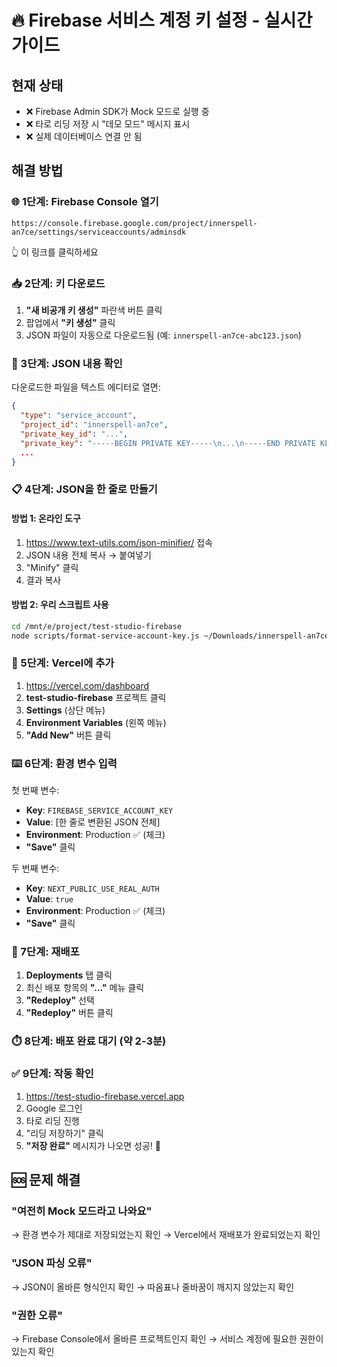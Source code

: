 # 🔥 Firebase 서비스 계정 키 설정 - 실시간 가이드

## 현재 상태
- ❌ Firebase Admin SDK가 Mock 모드로 실행 중
- ❌ 타로 리딩 저장 시 "데모 모드" 메시지 표시
- ❌ 실제 데이터베이스 연결 안 됨

## 해결 방법

### 🌐 1단계: Firebase Console 열기
```
https://console.firebase.google.com/project/innerspell-an7ce/settings/serviceaccounts/adminsdk
```
👆 이 링크를 클릭하세요

### 📥 2단계: 키 다운로드
1. **"새 비공개 키 생성"** 파란색 버튼 클릭
2. 팝업에서 **"키 생성"** 클릭
3. JSON 파일이 자동으로 다운로드됨 (예: `innerspell-an7ce-abc123.json`)

### 🔧 3단계: JSON 내용 확인
다운로드한 파일을 텍스트 에디터로 열면:
```json
{
  "type": "service_account",
  "project_id": "innerspell-an7ce",
  "private_key_id": "...",
  "private_key": "-----BEGIN PRIVATE KEY-----\n...\n-----END PRIVATE KEY-----\n",
  ...
}
```

### 📋 4단계: JSON을 한 줄로 만들기

#### 방법 1: 온라인 도구
1. https://www.text-utils.com/json-minifier/ 접속
2. JSON 내용 전체 복사 → 붙여넣기
3. "Minify" 클릭
4. 결과 복사

#### 방법 2: 우리 스크립트 사용
```bash
cd /mnt/e/project/test-studio-firebase
node scripts/format-service-account-key.js ~/Downloads/innerspell-an7ce-*.json
```

### 🚀 5단계: Vercel에 추가
1. https://vercel.com/dashboard
2. **test-studio-firebase** 프로젝트 클릭
3. **Settings** (상단 메뉴)
4. **Environment Variables** (왼쪽 메뉴)
5. **"Add New"** 버튼 클릭

### ⌨️ 6단계: 환경 변수 입력
첫 번째 변수:
- **Key**: `FIREBASE_SERVICE_ACCOUNT_KEY`
- **Value**: [한 줄로 변환된 JSON 전체]
- **Environment**: Production ✅ (체크)
- **"Save"** 클릭

두 번째 변수:
- **Key**: `NEXT_PUBLIC_USE_REAL_AUTH`
- **Value**: `true`
- **Environment**: Production ✅ (체크)
- **"Save"** 클릭

### 🔄 7단계: 재배포
1. **Deployments** 탭 클릭
2. 최신 배포 항목의 **"..."** 메뉴 클릭
3. **"Redeploy"** 선택
4. **"Redeploy"** 버튼 클릭

### ⏱️ 8단계: 배포 완료 대기 (약 2-3분)

### ✅ 9단계: 작동 확인
1. https://test-studio-firebase.vercel.app
2. Google 로그인
3. 타로 리딩 진행
4. "리딩 저장하기" 클릭
5. **"저장 완료"** 메시지가 나오면 성공! 🎉

## 🆘 문제 해결

### "여전히 Mock 모드라고 나와요"
→ 환경 변수가 제대로 저장되었는지 확인
→ Vercel에서 재배포가 완료되었는지 확인

### "JSON 파싱 오류"
→ JSON이 올바른 형식인지 확인
→ 따옴표나 줄바꿈이 깨지지 않았는지 확인

### "권한 오류"
→ Firebase Console에서 올바른 프로젝트인지 확인
→ 서비스 계정에 필요한 권한이 있는지 확인